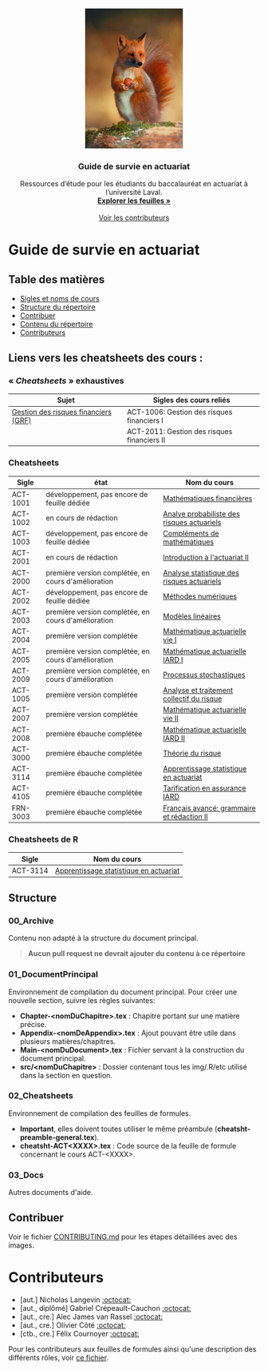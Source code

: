 
<!-- PROJECT LOGO -->
<br />
<p align="center">
  <a href="https://github.com/ressources-act/Guide_de_survie_en_actuariat/">
    <img src="01_DocumentPrincipal/src/GuideEnActuariat/couverture.jpg" alt="Logo" height="280">
  </a>

  <h3 align="center">Guide de survie en actuariat</h3>

  <p align="center">
    Ressources d’étude pour les étudiants du baccalauréat en actuariat à l’université Laval.
    <br />
    <a href="https://github.com/ressources-act/Guide_de_survie_en_actuariat/tree/master/02_Cheatsheets"><strong>Explorer les feuilles »</strong></a>
    <br />
    <br />
    <a href="https://github.com/ressources-act/Guide_de_survie_en_actuariat/blob/master/02_Cheatsheets/contributeurs/contributeurs-cheatshts.pdf/">Voir les contributeurs</a>
  </p>
</p>

# Guide de survie en actuariat
## Table des matières

- [Sigles et noms de cours](#siglenomind)
- [Structure du répertoire](#structure)
- [Contribuer](#contrib)
- [Contenu du répertoire](#contents)
- [Contributeurs](#contributors)

<a name="siglenomind"/>

## Liens vers les cheatsheets des cours :
### « *Cheatsheets* » exhaustives
Sujet | Sigles des cours reliés 
--------- | --------
[Gestion des risques financiers (GRF)](https://github.com/ressources-act/Guide_de_survie_en_actuariat/blob/master/02_Cheatsheets/cheatsht-GRF-ACT2011-ACT1006.pdf)  | ACT-1006: Gestion des risques financiers I
 &nbsp; | ACT-2011: Gestion des risques financiers II

### Cheatsheets
Sigle | état  | Nom du cours 
---   | ----  | --------
ACT-1001  | développement, pas encore de feuille dédiée | [Mathématiques financières](https://github.com/ressources-act/Guide_de_survie_en_actuariat/blob/master/02_Cheatsheets/cheatsht-ACT1XXX.pdf)
ACT-1002  | en cours de rédaction | [Analye probabiliste des risques actuariels](https://github.com/ressources-act/Guide_de_survie_en_actuariat/blob/master/02_Cheatsheets/cheatsht-ACT1002.pdf)
ACT-1003  | développement, pas encore de feuille dédiée | [Compléments de mathématiques](https://github.com/ressources-act/Guide_de_survie_en_actuariat/blob/master/02_Cheatsheets/cheatsht-ACT1XXX.pdf)
ACT-2001  | en cours de rédaction | [Introduction à l'actuariat II](https://github.com/ressources-act/Guide_de_survie_en_actuariat/blob/master/02_Cheatsheets/cheatsht-ACT2001.pdf)
ACT-2000  | première version complétée, en cours d'amélioration | [Analyse statistique des risques actuariels](https://github.com/ressources-act/Guide_de_survie_en_actuariat/blob/master/02_Cheatsheets/cheatsht-ACT2000%20(MAS-I)%20(TEMP).pdf)
ACT-2002  | développement, pas encore de feuille dédiée | [Méthodes numériques](https://github.com/ressources-act/Guide_de_survie_en_actuariat/blob/master/02_Cheatsheets/cheatsht-ACT1XXX.pdf)
ACT-2003  | première version complétée, en cours d'amélioration | [Modèles linéaires](https://github.com/ressources-act/Guide_de_survie_en_actuariat/blob/master/02_Cheatsheets/cheatsht-ACT2003.pdf)
ACT-2004  | première version complétée | [Mathématique actuarielle vie I](https://github.com/ressources-act/Guide_de_survie_en_actuariat/blob/master/02_Cheatsheets/cheatsht-ACT2004.pdf)
ACT-2005  | première version complétée, en cours d'amélioration | [Mathématique actuarielle IARD I](https://github.com/ressources-act/Guide_de_survie_en_actuariat/blob/master/02_Cheatsheets/cheatsht-ACT2005.pdf)
ACT-2009  | première version complétée, en cours d'amélioration | [Processus stochastiques](https://github.com/ressources-act/Guide_de_survie_en_actuariat/blob/master/02_Cheatsheets/cheatsht-ACT2009.pdf)
ACT-1005  | première version complétée | [Analyse et traitement collectif du risque](https://github.com/ressources-act/Guide_de_survie_en_actuariat/blob/master/02_Cheatsheets/cheatsht-ACT1005.pdf)
ACT-2007  | première version complétée | [Mathématique actuarielle vie II](https://github.com/ressources-act/Guide_de_survie_en_actuariat/blob/master/02_Cheatsheets/cheatsht-ACT2007.pdf)
ACT-2008  | première ébauche complétée | [Mathématique actuarielle IARD II](https://github.com/ressources-act/Guide_de_survie_en_actuariat/blob/master/02_Cheatsheets/cheatsht-ACT2008.pdf)
ACT-3000  | première ébauche complétée | [Théorie du risque](https://github.com/ressources-act/Guide_de_survie_en_actuariat/blob/master/02_Cheatsheets/cheatsht-ACT3000.pdf)
ACT-3114  | première ébauche complétée | [Apprentissage statistique en actuariat](https://github.com/ressources-act/Guide_de_survie_en_actuariat/blob/master/02_Cheatsheets/cheatsht-ACT3114.pdf)
ACT-4105  | première ébauche complétée | [Tarification en assurance IARD](https://github.com/ressources-act/Guide_de_survie_en_actuariat/blob/master/02_Cheatsheets/cheatsht-ACT4105.pdf)
FRN-3003  | première ébauche complétée | [Français avancé: grammaire et rédaction II](https://github.com/ressources-act/Guide_de_survie_en_actuariat/blob/master/02_Cheatsheets/cheatsht-Francais.pdf)


### Cheatsheets de R
Sigle | Nom du cours
--- | --------
ACT-3114  | [Apprentissage statistique en actuariat](https://github.com/ressources-act/Guide_de_survie_en_actuariat/blob/master/02_Cheatsheets/cheatsht-R-ACT3114.pdf)

<a name="structure"/>


## Structure
### 00_Archive

Contenu non adapté à la structure du document principal.

> **Aucun pull request ne devrait ajouter du contenu à ce répertoire**

### 01_DocumentPrincipal

Environnement de compilation du document principal. Pour créer une nouvelle section, suivre les règles suivantes:

- **Chapter-\<nomDuChapitre\>.tex** : Chapitre portant sur une matière précise.
- **Appendix-\<nomDeAppendix\>.tex** : Ajout pouvant être utile dans plusieurs matières/chapitres.
- **Main-\<nomDuDocument\>.tex** : Fichier servant à la construction du document principal.
- **src/\<nomDuChapitre>** : Dossier contenant tous les img/.R/etc utilisé dans la section en question.
  
### 02_Cheatsheets
  
Environnement de compilation des feuilles de formules. 
- **Important**, elles doivent toutes utiliser le même préambule (**cheatsht-preamble-general.tex**).
- **cheatsht-ACT\<XXXX\>.tex** : Code source de la feuille de formule concernant le cours ACT-\<XXXX\>.

### 03_Docs

Autres documents d'aide.

<a name="contrib"/>

##  Contribuer

Voir le fichier [CONTRIBUTING.md](https://github.com/ressources-act/Guide_de_survie_en_actuariat/blob/master/CONTRIBUTING.md) pour les étapes détaillées avec des images.

<a name="contributors"/>

# Contributeurs

- [aut.] Nicholas Langevin [:octocat:](https://github.com/NicholasLangevin)
- [aut., diplômé] Gabriel Crépeault-Cauchon [:octocat:](https://github.com/gabrielcrepeault)
- [aut., cre.] Alec James van Rassel [:octocat:](https://github.com/alec42)
- [aut., cre.] Olivier Côté [:octocat:](https://github.com/OliCoSide)
- [ctb., cre.] Félix Cournoyer [:octocat:](https://github.com/felix5960)

Pour les contributeurs aux feuilles de formules ainsi qu'une description des différents rôles, voir [ce fichier](https://github.com/NicholasLangevin/Guide_de_survie_en_actuariat/blob/master/02_Cheatsheets/contributeurs-cheatshts.pdf).

